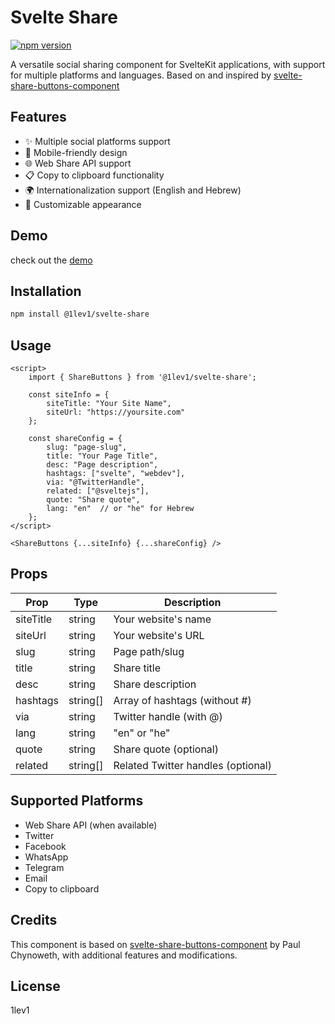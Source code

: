 # Svelte Share

[![npm version](https://badge.fury.io/js/%401lev1%2Fsvelte-share.svg)](https://www.npmjs.com/package/@1lev1/svelte-share)

A versatile social sharing component for SvelteKit applications, with support for multiple platforms and languages. Based on and inspired by [svelte-share-buttons-component](https://github.com/pchynoweth/svelte-share-buttons-component)

## Features

- ✨ Multiple social platforms support
- 📱 Mobile-friendly design
- 🌐 Web Share API support
- 📋 Copy to clipboard functionality
- 🌍 Internationalization support (English and Hebrew)
- 🎨 Customizable appearance
## Demo 

check out the [demo](https://avi-adam.github.io/svelte-share/) 

## Installation

```bash
npm install @1lev1/svelte-share
```

## Usage

```svelte
<script>
    import { ShareButtons } from '@1lev1/svelte-share';

    const siteInfo = {
        siteTitle: "Your Site Name",
        siteUrl: "https://yoursite.com"
    };

    const shareConfig = {
        slug: "page-slug",
        title: "Your Page Title",
        desc: "Page description",
        hashtags: ["svelte", "webdev"],
        via: "@TwitterHandle",
        related: ["@sveltejs"],
        quote: "Share quote",
        lang: "en"  // or "he" for Hebrew
    };
</script>

<ShareButtons {...siteInfo} {...shareConfig} />
```

## Props

| Prop | Type | Description |
|------|------|-------------|
| siteTitle | string | Your website's name |
| siteUrl | string | Your website's URL |
| slug | string | Page path/slug |
| title | string | Share title |
| desc | string | Share description |
| hashtags | string[] | Array of hashtags (without #) |
| via | string | Twitter handle (with @) |
| lang | string | "en" or "he" |
| quote | string | Share quote (optional) |
| related | string[] | Related Twitter handles (optional) |

## Supported Platforms

- Web Share API (when available)
- Twitter
- Facebook
- WhatsApp
- Telegram
- Email
- Copy to clipboard

## Credits

This component is based on [svelte-share-buttons-component](https://github.com/pchynoweth/svelte-share-buttons-component) by Paul Chynoweth, with additional features and modifications.

## License

1lev1

